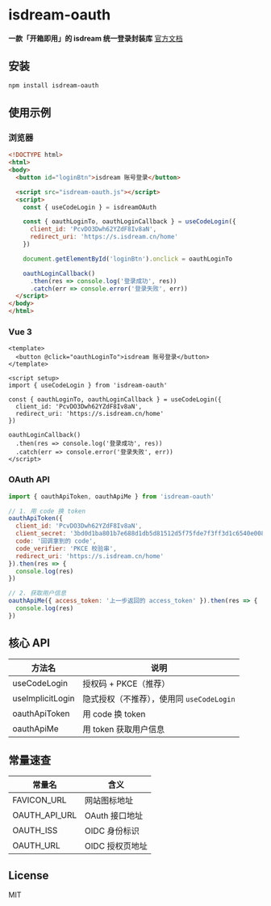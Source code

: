 # isdream-oauth

**一款「开箱即用」的 isdream 统一登录封装库**
[官方文档](https://account.isdream.cn/accessOAuth/openIDConnect)

## 安装

```bash
npm install isdream-oauth
```

## 使用示例

### 浏览器

```html
<!DOCTYPE html>
<html>
<body>
  <button id="loginBtn">isdream 账号登录</button>

  <script src="isdream-oauth.js"></script>
  <script>
    const { useCodeLogin } = isdreamOAuth

    const { oauthLoginTo, oauthLoginCallback } = useCodeLogin({
      client_id: 'PcvDO3Dwh62YZdF8Iv8aN',
      redirect_uri: 'https://s.isdream.cn/home'
    })

    document.getElementById('loginBtn').onclick = oauthLoginTo

    oauthLoginCallback()
      .then(res => console.log('登录成功', res))
      .catch(err => console.error('登录失败', err))
  </script>
</body>
</html>
```

### Vue 3

```vue
<template>
  <button @click="oauthLoginTo">isdream 账号登录</button>
</template>

<script setup>
import { useCodeLogin } from 'isdream-oauth'

const { oauthLoginTo, oauthLoginCallback } = useCodeLogin({
  client_id: 'PcvDO3Dwh62YZdF8Iv8aN',
  redirect_uri: 'https://s.isdream.cn/home'
})

oauthLoginCallback()
  .then(res => console.log('登录成功', res))
  .catch(err => console.error('登录失败', err))
</script>
```

### OAuth API

```javascript
import { oauthApiToken, oauthApiMe } from 'isdream-oauth'

// 1. 用 code 换 token
oauthApiToken({
  client_id: 'PcvDO3Dwh62YZdF8Iv8aN',
  client_secret: '3bd0d1ba801b7e688d1db5d81512d5f75fde7f3ff3d1c6540e008fa4fe1fe3bf',
  code: '回调拿到的 code',
  code_verifier: 'PKCE 校验串',
  redirect_uri: 'https://s.isdream.cn/home'
}).then(res => {
  console.log(res)
})

// 2. 获取用户信息
oauthApiMe({ access_token: '上一步返回的 access_token' }).then(res => {
  console.log(res)
})
```

## 核心 API

| 方法名           | 说明                                      |
| ---------------- | ----------------------------------------- |
| useCodeLogin     | 授权码 + PKCE（推荐）                     |
| useImplicitLogin | 隐式授权（不推荐），使用同 `useCodeLogin` |
| oauthApiToken    | 用 code 换 token                          |
| oauthApiMe       | 用 token 获取用户信息                     |

## 常量速查

| 常量名        | 含义            |
| ------------- | --------------- |
| FAVICON_URL   | 网站图标地址    |
| OAUTH_API_URL | OAuth 接口地址  |
| OAUTH_ISS     | OIDC 身份标识   |
| OAUTH_URL     | OIDC 授权页地址 |

## License

MIT
